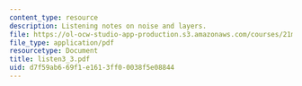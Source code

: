 ```yaml
---
content_type: resource
description: Listening notes on noise and layers.
file: https://ol-ocw-studio-app-production.s3.amazonaws.com/courses/21m-361-composing-with-computers-i-electronic-music-composition-spring-2008/d7f59ab669f1e1613ff00038f5e08844_listen3_3.pdf
file_type: application/pdf
resourcetype: Document
title: listen3_3.pdf
uid: d7f59ab6-69f1-e161-3ff0-0038f5e08844
---
```

